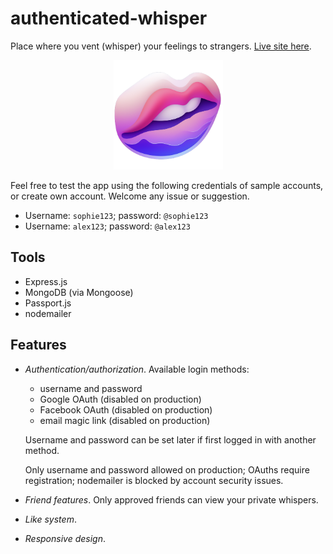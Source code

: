 # authenticated-whisper

Place where you vent (whisper) your feelings to strangers. [Live site
here](https://authenticated-whisper-b6194854ff4c.herokuapp.com/).

<p align="center">
    <a href="https://authenticated-whisper-b6194854ff4c.herokuapp.com/" target="_blank" rel="noreferrer">
        <img src="./design/app-icon.png" alt="Icon" width="175">
    </a>
</p>

Feel free to test the app using the following credentials of sample accounts, or
create own account. Welcome any issue or suggestion.

- Username: `sophie123`; password: `@sophie123`
- Username: `alex123`; password: `@alex123`

## Tools

- Express.js
- MongoDB (via Mongoose)
- Passport.js
- nodemailer

## Features

- _Authentication/authorization_. Available login methods:

  - username and password
  - Google OAuth (disabled on production)
  - Facebook OAuth (disabled on production)
  - email magic link (disabled on production)

  Username and password can be set later if first logged in with another method.

  Only username and password allowed on production; OAuths require registration;
  nodemailer is blocked by account security issues.

- _Friend features_. Only approved friends can view your private whispers.
- _Like system_.
- _Responsive design_.
